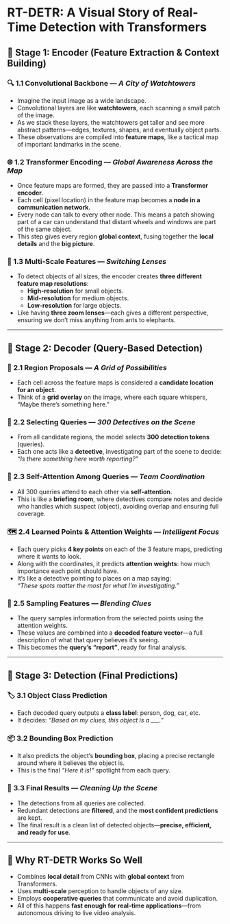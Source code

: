 # RT-DETR: A Visual Story of Real-Time Detection with Transformers

## 🧠 Stage 1: Encoder (Feature Extraction & Context Building)

### 🔍 1.1 Convolutional Backbone — *A City of Watchtowers*

- Imagine the input image as a wide landscape.
- Convolutional layers are like **watchtowers**, each scanning a small patch of the image.
- As we stack these layers, the watchtowers get taller and see more abstract patterns—edges, textures, shapes, and eventually object parts.
- These observations are compiled into **feature maps**, like a tactical map of important landmarks in the scene.

### 🌐 1.2 Transformer Encoding — *Global Awareness Across the Map*

- Once feature maps are formed, they are passed into a **Transformer encoder**.
- Each cell (pixel location) in the feature map becomes a **node in a communication network**.
- Every node can talk to every other node. This means a patch showing part of a car can understand that distant wheels and windows are part of the same object.
- This step gives every region **global context**, fusing together the **local details** and the **big picture**.

### 🔎 1.3 Multi-Scale Features — *Switching Lenses*

- To detect objects of all sizes, the encoder creates **three different feature map resolutions**:
  - **High-resolution** for small objects.
  - **Mid-resolution** for medium objects.
  - **Low-resolution** for large objects.
- Like having **three zoom lenses**—each gives a different perspective, ensuring we don’t miss anything from ants to elephants.

---

## 🎯 Stage 2: Decoder (Query-Based Detection)

### 📍 2.1 Region Proposals — *A Grid of Possibilities*

- Each cell across the feature maps is considered a **candidate location for an object**.
- Think of a **grid overlay** on the image, where each square whispers, “Maybe there’s something here.”

### 🔎 2.2 Selecting Queries — *300 Detectives on the Scene*

- From all candidate regions, the model selects **300 detection tokens** (queries).
- Each one acts like a **detective**, investigating part of the scene to decide: *“Is there something here worth reporting?”*

### 🧭 2.3 Self-Attention Among Queries — *Team Coordination*

- All 300 queries attend to each other via **self-attention**.
- This is like a **briefing room**, where detectives compare notes and decide who handles which suspect (object), avoiding overlap and ensuring full coverage.

### 🗺️ 2.4 Learned Points & Attention Weights — *Intelligent Focus*

- Each query picks **4 key points** on each of the 3 feature maps, predicting where it wants to look.
- Along with the coordinates, it predicts **attention weights**: how much importance each point should have.
- It’s like a detective pointing to places on a map saying:  
  *“These spots matter the most for what I’m investigating.”*

### 🧪 2.5 Sampling Features — *Blending Clues*

- The query samples information from the selected points using the attention weights.
- These values are combined into a **decoded feature vector**—a full description of what that query believes it’s seeing.
- This becomes the **query’s “report”**, ready for final analysis.

---

## 🧾 Stage 3: Detection (Final Predictions)

### 🏷️ 3.1 Object Class Prediction

- Each decoded query outputs a **class label**: person, dog, car, etc.
- It decides: *“Based on my clues, this object is a ___.”*

### 📦 3.2 Bounding Box Prediction

- It also predicts the object’s **bounding box**, placing a precise rectangle around where it believes the object is.
- This is the final *“Here it is!”* spotlight from each query.

### 🧹 3.3 Final Results — *Cleaning Up the Scene*

- The detections from all queries are collected.
- Redundant detections are **filtered**, and the **most confident predictions** are kept.
- The final result is a clean list of detected objects—**precise, efficient, and ready for use**.

---

## 🚀 Why RT-DETR Works So Well

- Combines **local detail** from CNNs with **global context** from Transformers.
- Uses **multi-scale** perception to handle objects of any size.
- Employs **cooperative queries** that communicate and avoid duplication.
- All of this happens **fast enough for real-time applications**—from autonomous driving to live video analysis.
